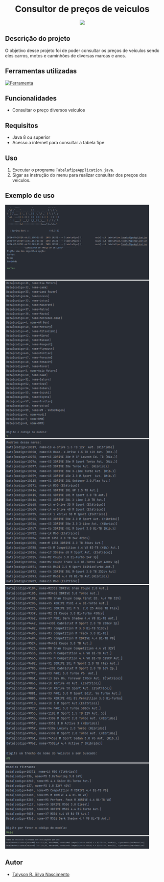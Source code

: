 
# <h1 align="center">Consultor de preços de veiculos </h1>

<p align="center">
   <img src="https://img.shields.io/badge/build-CONCLUIDO-brightgreen?style=for-the-badge&logo=DESENVOLVIMENTO%20&logoColor=500%2C100%2C100&label=STATUS%20"/> </p>
</P>

## Descrição do projeto

<p align="justify">
    O objetivo desse projeto foi de poder consultar os preços de veículos sendo eles carros, motos e caminhões de diversas marcas e anos.
</p>

## Ferramentas utilizadas
[![Ferramenta](https://skillicons.dev/icons?i=java,spring,maven)](https://skillicons.dev)

## Funcionalidades
- Consultar o preço diversos veiculos

## Requisitos
- Java 8 ou superior
- Acesso a internet para consultar a tabela fipe

## Uso
1. Executar o programa `TabelafipeApplication.java`.
2. Sigar as instrução do menu para realizar consultar dos preços dos veiculos.

## Exemplo de uso


<img width="470" src="img/part1.png">
<br>
<img width="470" src="img/part2.png">
<br>
<img width="470" src="img/part3.png">
<br>
<img width="470" src="img/part4.png">
<br>
<img width="470" src="img/part5.png">
<br>
<img width="470" src="img/part6.png">

## Autor
- [Talyson R. Silva Nascimento](https://github.com/TalysonSilva)

